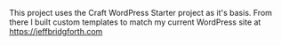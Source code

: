 This project uses the Craft WordPress Starter project as it's basis. From there I built custom templates to match my current WordPress site at https://jeffbridgforth.com
